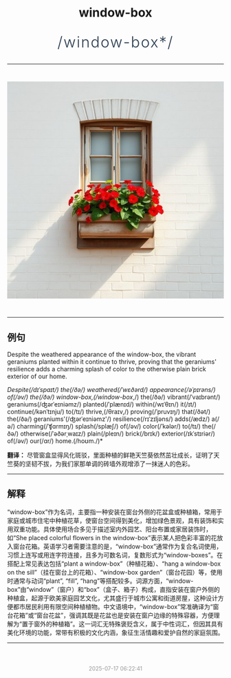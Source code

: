<div align="center">

# window-box

<div style="margin: 30px 0;">
<h1 style="font-size: 2.5em; font-weight: 300; letter-spacing: 2px; margin: 0; color: #2c3e50;">
/window-box*/
</h1>
</div>

</div>

---

<div align="center" style="margin: 40px 0;">

![window-box](images/window-box.png)

</div>

---

## 例句

Despite the weathered appearance of the window-box, the vibrant geraniums planted within it continue to thrive, proving that the geraniums' resilience adds a charming splash of color to the otherwise plain brick exterior of our home.

*Despite(/dɪˈspaɪt/) the(/ðə/) weathered(/ˈwɛðərd/) appearance(/əˈpɪrəns/) of(/əv/) the(/ðə/) window-box,(/window-box*,/) the(/ðə/) vibrant(/ˈvaɪbrənt/) geraniums(/ʤərˈeɪniəmz/) planted(/ˈplænɪd/) within(/wɪˈθɪn/) it(/ɪt/) continue(/kənˈtɪnju/) to(/tɪ/) thrive,(/θraɪv,/) proving(/ˈpruvɪŋ/) that(/ðət/) the(/ðə/) geraniums'(/ʤərˈeɪniəmz'/) resilience(/rɪˈzɪljəns/) adds(/ædz/) a(/ə/) charming(/ˈʧɑrmɪŋ/) splash(/splæʃ/) of(/əv/) color(/ˈkələr/) to(/tɪ/) the(/ðə/) otherwise(/ˈəðərˌwaɪz/) plain(/pleɪn/) brick(/brɪk/) exterior(/ɪkˈstɪriər/) of(/əv/) our(/ɑr/) home.(/hoʊm./)*

**翻译：** 尽管窗盒显得风化斑驳，里面种植的鲜艳天竺葵依然茁壮成长，证明了天竺葵的坚韧不拔，为我们家那单调的砖墙外观增添了一抹迷人的色彩。

---

## 解释

“window-box”作为名词，主要指一种安装在窗台外侧的花盆盒或种植箱，常用于家庭或城市住宅中种植花草，使窗台空间得到美化，增加绿色景观，具有装饰和实用双重功能。具体使用场合多见于描述室内外园艺、阳台布置或家居装饰时，如“She placed colorful flowers in the window-box”表示某人把色彩丰富的花放入窗台花箱。英语学习者需要注意的是，“window-box”通常作为复合名词使用，习惯上连写或用连字符连接，且多为可数名词，复数形式为“window-boxes”。在搭配上常见表达包括“plant a window-box”（种植花箱）、“hang a window-box on the sill”（挂在窗台上的花箱）、“window-box garden”（窗台花园）等，使用时通常与动词“plant”, “fill”, “hang”等搭配较多。词源方面，“window-box”由“window”（窗户）和“box”（盒子、箱子）构成，直指安装在窗户外侧的种植盒，起源于欧美家庭园艺文化，尤其盛行于城市公寓和街道房屋，这种设计方便都市居民利用有限空间种植植物。中文语境中，“window-box”常准确译为“窗台花箱”或“窗台花盆”，强调其既是花盆也是安装在窗户边缘的特殊容器，方便理解为“置于窗外的种植箱”。这一词汇无特殊褒贬含义，属于中性词汇，但因其具有美化环境的功能，常带有积极的文化内涵，象征生活情趣和爱护自然的家庭氛围。


---

<div align="center" style="margin-top: 50px;">
<small style="color: #999; font-size: 0.9em;">2025-07-17 06:22:41</small>
</div>
